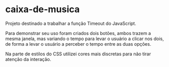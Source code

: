 # caixa-de-musica

Projeto destinado a trabalhar a função Timeout do JavaScript.

Para demonstrar seu uso foram criados dois botões, ambos trazem a mesma janela, mas variando o tempo para levar o usuário a clicar nos dois, de forma a levar o usuário a perceber o tempo entre as duas opções.

Na parte de estilos do CSS utilizei cores mais discretas para não tirar atenção da interação.
